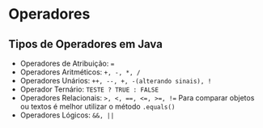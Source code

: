 # Operadores

## Tipos de Operadores em Java

- Operadores de Atribuição: ``=``
- Operadores Aritméticos: ``+, -, *, /``
- Operadores Unários: ``++, --, +, -(alterando sinais), !``
- Operador Ternário: ``TESTE ? TRUE : FALSE``
- Operadores Relacionais: ``>, <, ==, <=, >=, !=``
Para comparar objetos ou textos é melhor utilizar o método ``.equals()``
- Operadores Lógicos: ``&&, ||``